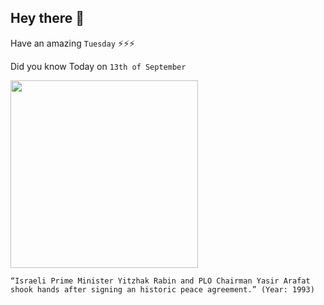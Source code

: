 ## Hey there 👋
Have an amazing `Tuesday` ⚡⚡⚡

Did you know Today on `13th of September`
 
 [<img src="https://notevenpast.org/wp-content/uploads/2015/11/rabin-arafat.jpg" width="300" />](http://news.bbc.co.uk/onthisday/hi/dates/stories/september/13/newsid_3053000/3053733.stm) 
 ```
“Israeli Prime Minister Yitzhak Rabin and PLO Chairman Yasir Arafat shook hands after signing an historic peace agreement.” (Year: 1993)
```
